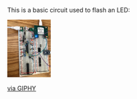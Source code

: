 This is a basic circuit used to flash an LED:

<img src="IanCircuit.png" width="100"/>
<src="https://giphy.com/embed/Magqa5wd2uVYdWm5QT" width="270" height="480" frameBorder="0" class="giphy-embed" allowFullScreen></iframe><p><a href="https://giphy.com/gifs/Magqa5wd2uVYdWm5QT">via GIPHY</a></p>

